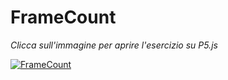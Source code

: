 # FrameCount
*Clicca sull'immagine per aprire l'esercizio su P5.js*

[![FrameCount](https://user-images.githubusercontent.com/60677625/110763269-f9369d80-8251-11eb-8d96-b292d17b5b72.png "FrameCount")](https://editor.p5js.org/kaappa/present/uUaS-353K)

